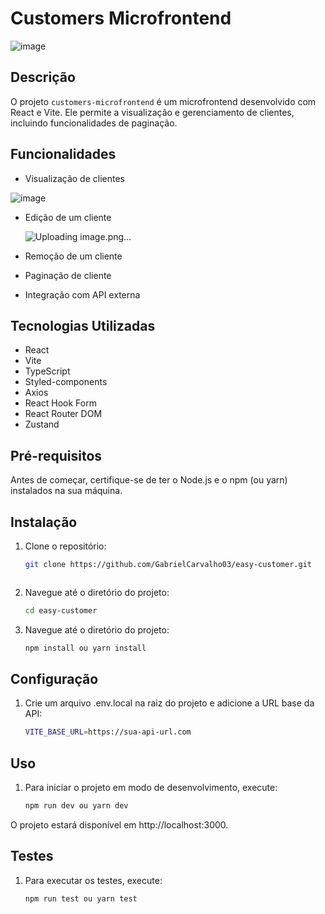 # Customers Microfrontend
![image](https://github.com/user-attachments/assets/2be8933d-a159-4926-981f-2b5a23f7c5ae)



## Descrição

O projeto `customers-microfrontend` é um microfrontend desenvolvido com React e Vite. Ele permite a visualização e gerenciamento de clientes, incluindo funcionalidades de paginação.

## Funcionalidades

- Visualização de clientes
  
![image](https://github.com/user-attachments/assets/cce4da0f-9b42-4f27-97eb-9a9e72950f20)

- Edição de um cliente
  
    ![Uploading image.png…]()
  
- Remoção de um cliente
- Paginação de cliente
- Integração com API externa

## Tecnologias Utilizadas

- React
- Vite
- TypeScript
- Styled-components
- Axios
- React Hook Form
- React Router DOM
- Zustand

## Pré-requisitos

Antes de começar, certifique-se de ter o Node.js e o npm (ou yarn) instalados na sua máquina.

## Instalação

1. Clone o repositório:

   ```sh
   git clone https://github.com/GabrielCarvalho03/easy-customer.git



2. Navegue até o diretório do projeto:

   ```sh
   cd easy-customer

3. Navegue até o diretório do projeto:

   ```sh
   npm install ou yarn install

## Configuração

1. Crie um arquivo .env.local na raiz do projeto e adicione a URL base da API:

      ```sh
   VITE_BASE_URL=https://sua-api-url.com

## Uso

1. Para iniciar o projeto em modo de desenvolvimento, execute:
   
   ```sh
   npm run dev ou yarn dev
   
O projeto estará disponível em http://localhost:3000.

## Testes

1. Para executar os testes, execute:
   
   ```sh
   npm run test ou yarn test


